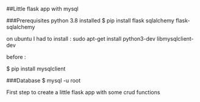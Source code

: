 ##Little flask app with mysql

###Prerequisites python 3.8 installed 
$ pip install flask sqlalchemy flask-sqlalchemy

on ubuntu I had to install : sudo apt-get install python3-dev libmysqlclient-dev 

before : 

$ pip install mysqlclient

###Database $ mysql -u root

First step to create a little flask app with some crud functions




